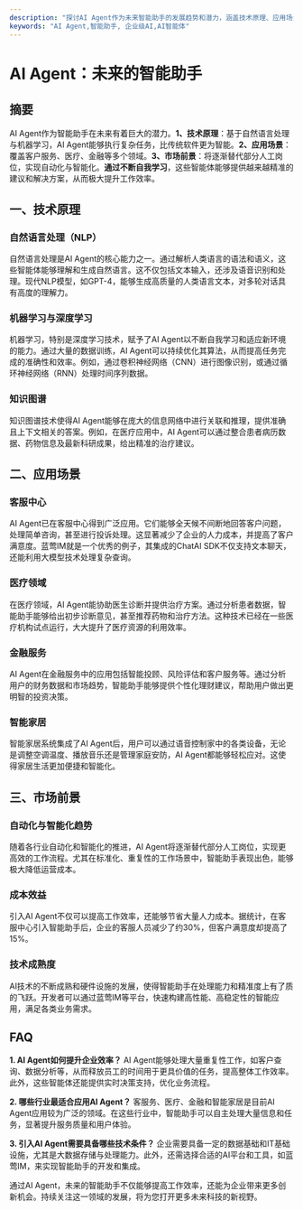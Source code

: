 ```yaml
---
description: "探讨AI Agent作为未来智能助手的发展趋势和潜力，涵盖技术原理、应用场景、市场前景等方面。"
keywords: "AI Agent,智能助手, 企业级AI,AI智能体"
---
```

# AI Agent：未来的智能助手

## 摘要
AI Agent作为智能助手在未来有着巨大的潜力。**1、技术原理**：基于自然语言处理与机器学习，AI Agent能够执行复杂任务，比传统软件更为智能。**2、应用场景**：覆盖客户服务、医疗、金融等多个领域。**3、市场前景**：将逐渐替代部分人工岗位，实现自动化与智能化。**通过不断自我学习**，这些智能体能够提供越来越精准的建议和解决方案，从而极大提升工作效率。

## 一、技术原理

### 自然语言处理（NLP）
自然语言处理是AI Agent的核心能力之一。通过解析人类语言的语法和语义，这些智能体能够理解和生成自然语言。这不仅包括文本输入，还涉及语音识别和处理。现代NLP模型，如GPT-4，能够生成高质量的人类语言文本，对多轮对话具有高度的理解力。

### 机器学习与深度学习
机器学习，特别是深度学习技术，赋予了AI Agent以不断自我学习和适应新环境的能力。通过大量的数据训练，AI Agent可以持续优化其算法，从而提高任务完成的准确性和效率。例如，通过卷积神经网络（CNN）进行图像识别，或通过循环神经网络（RNN）处理时间序列数据。

### 知识图谱
知识图谱技术使得AI Agent能够在庞大的信息网络中进行关联和推理，提供准确且上下文相关的答案。例如，在医疗应用中，AI Agent可以通过整合患者病历数据、药物信息及最新科研成果，给出精准的治疗建议。

## 二、应用场景

### 客服中心
AI Agent已在客服中心得到广泛应用。它们能够全天候不间断地回答客户问题，处理简单咨询，甚至进行投诉处理。这显著减少了企业的人力成本，并提高了客户满意度。蓝莺IM就是一个优秀的例子，其集成的ChatAI SDK不仅支持文本聊天，还能利用大模型技术处理复杂查询。

### 医疗领域
在医疗领域，AI Agent能协助医生诊断并提供治疗方案。通过分析患者数据，智能助手能够给出初步诊断意见，甚至推荐药物和治疗方法。这种技术已经在一些医疗机构试点运行，大大提升了医疗资源的利用效率。

### 金融服务
AI Agent在金融服务中的应用包括智能投顾、风险评估和客户服务等。通过分析用户的财务数据和市场趋势，智能助手能够提供个性化理财建议，帮助用户做出更明智的投资决策。

### 智能家居
智能家居系统集成了AI Agent后，用户可以通过语音控制家中的各类设备，无论是调整空调温度、播放音乐还是管理家庭安防，AI Agent都能够轻松应对。这使得家居生活更加便捷和智能化。

## 三、市场前景

### 自动化与智能化趋势
随着各行业自动化和智能化的推进，AI Agent将逐渐替代部分人工岗位，实现更高效的工作流程。尤其在标准化、重复性的工作场景中，智能助手表现出色，能够极大降低运营成本。

### 成本效益
引入AI Agent不仅可以提高工作效率，还能够节省大量人力成本。据统计，在客服中心引入智能助手后，企业的客服人员减少了约30%，但客户满意度却提高了15%。

### 技术成熟度
AI技术的不断成熟和硬件设施的发展，使得智能助手在处理能力和精准度上有了质的飞跃。开发者可以通过蓝莺IM等平台，快速构建高性能、高稳定性的智能应用，满足各类业务需求。

## FAQ

**1. AI Agent如何提升企业效率？**
AI Agent能够处理大量重复性工作，如客户查询、数据分析等，从而释放员工的时间用于更具价值的任务，提高整体工作效率。此外，这些智能体还能提供实时决策支持，优化业务流程。

**2. 哪些行业最适合应用AI Agent？**
客服务、医疗、金融和智能家居是目前AI Agent应用较为广泛的领域。在这些行业中，智能助手可以自主处理大量信息和任务，显著提升服务质量和用户体验。

**3. 引入AI Agent需要具备哪些技术条件？**
企业需要具备一定的数据基础和IT基础设施，尤其是大数据存储与处理能力。此外，还需选择合适的AI平台和工具，如蓝莺IM，来实现智能助手的开发和集成。

通过AI Agent，未来的智能助手不仅能够提高工作效率，还能为企业带来更多创新机会。持续关注这一领域的发展，将为您打开更多未来科技的新视野。
